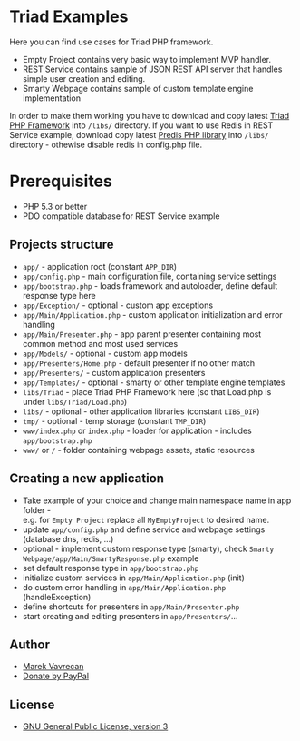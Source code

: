 # Triad Examples
Here you can find use cases for Triad PHP framework.

- Empty Project 
contains very basic way to implement MVP handler.
- REST Service 
contains sample of JSON REST API server that handles simple user creation and editing.
- Smarty Webpage
contains sample of custom template engine implementation

In order to make them working you have to download and copy 
latest [Triad PHP Framework](https://github.com/triadphp/triad) into `/libs/` directory. 
If you want to use Redis in REST Service example, download copy 
latest [Predis PHP library](https://github.com/nrk/predis) into `/libs/` directory - othewise 
disable redis in config.php file.

# Prerequisites
- PHP 5.3 or better
- PDO compatible database for REST Service example

## Projects structure
- `app/` - application root (constant `APP_DIR`)
- `app/config.php` - main configuration file, containing service settings
- `app/bootstrap.php` - loads framework and autoloader, define default response type here
- `app/Exception/` - optional - custom app exceptions
- `app/Main/Application.php` - custom application initialization and error handling
- `app/Main/Presenter.php` - app parent presenter containing most common method and most used services
- `app/Models/` - optional - custom app models
- `app/Presenters/Home.php` - default presenter if no other match 
- `app/Presenters/` - custom application presenters
- `app/Templates/` - optional - smarty or other template engine templates
- `libs/Triad` - place Triad PHP Framework here (so that Load.php is under `libs/Triad/Load.php`)
- `libs/` - optional - other application libraries (constant `LIBS_DIR`)
- `tmp/` - optional - temp storage (constant `TMP_DIR`)
- `www/index.php` or `index.php` - loader for application - includes `app/bootstrap.php`
- `www/` or `/` - folder containing webpage assets, static resources

## Creating a new application
- Take example of your choice and change main namespace name in app folder -  
e.g. for `Empty Project` replace all `MyEmptyProject` to desired name.
- update `app/config.php` and define service and webpage settings (database dns, redis, ...)
- optional - implement custom response type (smarty), check `Smarty Webpage/app/Main/SmartyResponse.php` example
- set default response type in `app/bootstrap.php`
- initialize custom services in `app/Main/Application.php` (init)
- do custom error handling in `app/Main/Application.php` (handleException)
- define shortcuts for presenters in `app/Main/Presenter.php`
- start creating and editing presenters in `app/Presenters/`...


## Author
- [Marek Vavrecan](mailto:vavrecan@gmail.com)
- [Donate by PayPal](https://www.paypal.com/cgi-bin/webscr?cmd=_donations&business=DX479UBWGSMUG&lc=US&item_name=PHP%20Triad&currency_code=USD&bn=PP%2dDonationsBF%3abtn_donateCC_LG%2egif%3aNonHosted)

## License
- [GNU General Public License, version 3](http://www.gnu.org/licenses/gpl-3.0.html)
